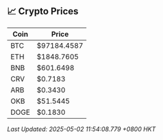 ## 📈 Crypto Prices

| Coin | Price |
| ---- | ----- |
| BTC | $97184.4587 |
| ETH | $1848.7605 |
| BNB | $601.6498 |
| CRV | $0.7183 |
| ARB | $0.3430 |
| OKB | $51.5445 |
| DOGE | $0.1830 |

_Last Updated: 2025-05-02 11:54:08.779 +0800 HKT_